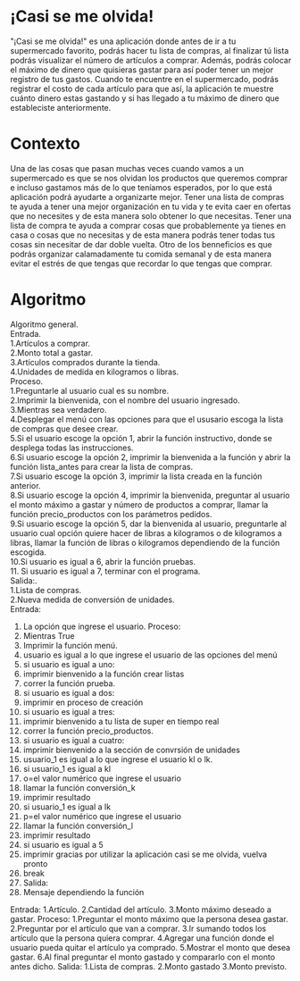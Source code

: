 # ¡Casi se me olvida!
"¡Casi se me olvida!" es una aplicación donde antes de ir a tu supermercado favorito, podrás hacer tu lista de compras, al finalizar tú lista podrás visualizar el número de artículos a comprar. Además, podrás colocar el máximo de dinero que quisieras gastar para así poder tener un mejor registro de tus gastos. Cuando te encuentre en el supermercado, podrás registrar el costo de cada artículo para que así, la aplicación te muestre cuánto dinero estas gastando y si has llegado a tu máximo de dinero que estableciste anteriormente.
# Contexto
Una de las cosas que pasan muchas veces cuando vamos a un supermercado es que se nos olvidan los productos que queremos comprar e incluso gastamos más de lo que teníamos esperados, por lo que está aplicación podrá ayudarte a organizarte mejor. Tener una lista de compras te ayuda a tener una mejor organización en tu vida y te evita caer en ofertas que no necesites y de esta manera solo obtener lo que necesitas. Tener una lista de compra te ayuda a comprar cosas que probablemente ya tienes en casa o cosas que no necesitas y de esta manera podrás tener todas tus cosas sin necesitar de dar doble vuelta. Otro de los benneficios es que podrás organizar calamadamente tu comida semanal y de esta manera evitar el estrés de que tengas que recordar lo que tengas que comprar.
# Algoritmo
Algoritmo general.<br>
Entrada.<br>
1.Artículos a comprar.<br>
2.Monto total a gastar.<br>
3.Artículos comprados durante la tienda.<br>
4.Unidades de medida en kilogramos o libras.<br>
Proceso.<br>
1.Preguntarle al usuario cual es su nombre.<br>
2.Imprimir la bienvenida, con el nombre del usuario ingresado.<br>
3.Mientras sea verdadero.<br>
4.Desplegar el menú con las opciones para que el ususario escoga la lista de compras que desee crear.<br>
5.Si el usuario escoge la opción 1, abrir la función instructivo, donde se desplega todas las instrucciones.<br>
6.Si usuario escoge la opción 2, imprimir la bienvenida a la función y abrir la función lista_antes para crear la lista de compras.<br>
7.Si usuario escoge la opción 3, imprimir la lista creada en la función anterior.<br>
8.Si usuario escoge la opción 4, imprimir la bienvenida, preguntar al usuario el monto máximo a gastar y número de productos a comprar, llamar la función precio_productos con los parámetros pedidos.<br>
9.Si usuario escoge la opción 5, dar la bienvenida al usuario, preguntarle al usuario cual opción quiere hacer de libras a kilogramos o de kilogramos a libras, llamar la función de libras o kilogramos dependiendo de la función escogida.<br>
10.Si usuario es igual a 6, abrir la función pruebas.<br>
11. Si usuario es igual a 7, terminar con el programa.<br>
Salida:.<br>
1.Lista de compras.<br>
2.Nueva medida de conversión de unidades.<br>
Entrada:
1. La opción que ingrese el usuario.
Proceso:
1. Mientras True
2. Imprimir la función menú.
3. usuario es igual a lo que ingrese el usuario de las opciones del menú
4. si usuario es igual a uno:
5. imprimir bienvenido a la función crear listas
6. correr la función prueba.
7. si usuario es igual a dos:
5. imprimir en proceso de creación
6. si usuario es igual a tres:
5. imprimir bienvenido a tu lista de super en tiempo real
6. correr la función precio_productos.
7. si usuario es igual a cuatro:
5. imprimir bienvenido a la sección de convrsión de unidades
6. usuario_1 es igual a lo que ingrese el usuario kl o lk.
7. si usuario_1 es igual a kl
8. o=el valor numérico que ingrese el usuario
9. llamar la función conversión_k
10. imprimir resultado
11.  si usuario_1 es igual a lk
8. p=el valor numérico que ingrese el usuario
9. llamar la función conversión_l
10. imprimir resultado
12. si usuario es igual a 5
13. imprimir gracias por utilizar la aplicación casi se me olvida, vuelva pronto
14. break
15. Salida:
16. Mensaje dependiendo la función
       
Entrada:
1.Artículo.
2.Cantidad del artículo.
3.Monto máximo deseado a gastar.
Proceso:
1.Preguntar el monto máximo que la persona desea gastar.
2.Preguntar por el artículo que van a comprar.
3.Ir sumando todos los artículo que la persona quiera comprar.
4.Agregar una función donde el usuario pueda quitar el artículo ya comprado.
5.Mostrar el monto que desea gastar.
6.Al final preguntar el monto gastado y compararlo con el monto antes dicho.
Salida:
1.Lista de compras.
2.Monto gastado
3.Monto previsto.

